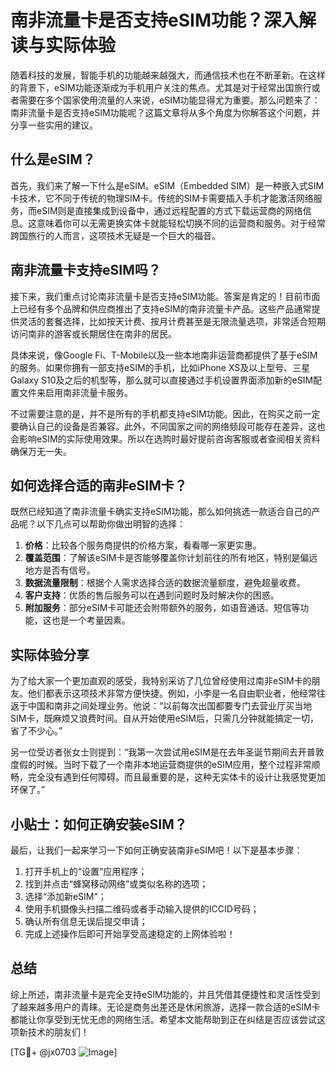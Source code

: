 # 南非流量卡是否支持eSIM功能？深入解读与实际体验

随着科技的发展，智能手机的功能越来越强大，而通信技术也在不断革新。在这样的背景下，eSIM功能逐渐成为手机用户关注的焦点。尤其是对于经常出国旅行或者需要在多个国家使用流量的人来说，eSIM功能显得尤为重要。那么问题来了：南非流量卡是否支持eSIM功能呢？这篇文章将从多个角度为你解答这个问题，并分享一些实用的建议。

## 什么是eSIM？

首先，我们来了解一下什么是eSIM。eSIM（Embedded SIM）是一种嵌入式SIM卡技术，它不同于传统的物理SIM卡。传统的SIM卡需要插入手机才能激活网络服务，而eSIM则是直接集成到设备中，通过远程配置的方式下载运营商的网络信息。这意味着你可以无需更换实体卡就能轻松切换不同的运营商和服务。对于经常跨国旅行的人而言，这项技术无疑是一个巨大的福音。

## 南非流量卡支持eSIM吗？

接下来，我们重点讨论南非流量卡是否支持eSIM功能。答案是肯定的！目前市面上已经有多个品牌和供应商推出了支持eSIM的南非流量卡产品。这些产品通常提供灵活的套餐选择，比如按天计费、按月计费甚至是无限流量选项，非常适合短期访问南非的游客或长期居住在南非的居民。

具体来说，像Google Fi、T-Mobile以及一些本地南非运营商都提供了基于eSIM的服务。如果你拥有一部支持eSIM的手机，比如iPhone XS及以上型号、三星Galaxy S10及之后的机型等，那么就可以直接通过手机设置界面添加新的eSIM配置文件来启用南非流量卡服务。

不过需要注意的是，并不是所有的手机都支持eSIM功能。因此，在购买之前一定要确认自己的设备是否兼容。此外，不同国家之间的网络频段可能存在差异，这也会影响eSIM的实际使用效果。所以在选购时最好提前咨询客服或者查阅相关资料确保万无一失。

## 如何选择合适的南非eSIM卡？

既然已经知道了南非流量卡确实支持eSIM功能，那么如何挑选一款适合自己的产品呢？以下几点可以帮助你做出明智的选择：

1. **价格**：比较各个服务商提供的价格方案，看看哪一家更实惠。
2. **覆盖范围**：了解该eSIM卡是否能够覆盖你计划前往的所有地区，特别是偏远地方是否有信号。
3. **数据流量限制**：根据个人需求选择合适的数据流量额度，避免超量收费。
4. **客户支持**：优质的售后服务可以在遇到问题时及时解决你的困惑。
5. **附加服务**：部分eSIM卡可能还会附带额外的服务，如语音通话、短信等功能，这也是一个考量因素。

## 实际体验分享

为了给大家一个更加直观的感受，我特别采访了几位曾经使用过南非eSIM卡的朋友。他们都表示这项技术非常方便快捷。例如，小李是一名自由职业者，他经常往返于中国和南非之间处理业务。他说：“以前每次出国都要专门去营业厅买当地SIM卡，既麻烦又浪费时间。自从开始使用eSIM后，只需几分钟就能搞定一切，省了不少心。”

另一位受访者张女士则提到：“我第一次尝试用eSIM是在去年圣诞节期间去开普敦度假的时候。当时下载了一个南非本地运营商提供的eSIM应用，整个过程非常顺畅，完全没有遇到任何障碍。而且最重要的是，这种无实体卡的设计让我感觉更加环保了。”

## 小贴士：如何正确安装eSIM？

最后，让我们一起来学习一下如何正确安装南非eSIM吧！以下是基本步骤：
1. 打开手机上的“设置”应用程序；
2. 找到并点击“蜂窝移动网络”或类似名称的选项；
3. 选择“添加新eSIM”；
4. 使用手机摄像头扫描二维码或者手动输入提供的ICCID号码；
5. 确认所有信息无误后提交申请；
6. 完成上述操作后即可开始享受高速稳定的上网体验啦！

## 总结

综上所述，南非流量卡是完全支持eSIM功能的，并且凭借其便捷性和灵活性受到了越来越多用户的青睐。无论是商务出差还是休闲旅游，选择一款合适的eSIM卡都能让你享受到无忧无虑的网络生活。希望本文能帮助到正在纠结是否应该尝试这项新技术的朋友们！

[TG💪+ @jx0703 ![Image](https://github.com/user-attachments/assets/dbca1d08-cadb-493c-b0ec-ad6f7a83f270)]